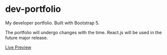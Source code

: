 # dev-portfolio
 My developer portfolio. Built with Bootstrap 5.
 
 The portfolio will undergo changes with the time. React.js will be used in the future major release.

<a href='https://taseerahmad.info'>Live Preview</a>
